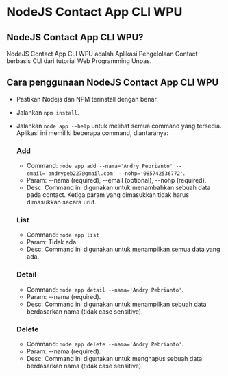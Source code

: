 # NodeJS Contact App CLI WPU

## NodeJS Contact App CLI WPU?
NodeJS Contact App CLI WPU adalah Aplikasi Pengelolaan Contact berbasis CLI dari tutorial Web Programming Unpas.

## Cara penggunaan NodeJS Contact App CLI WPU
- Pastikan Nodejs dan NPM terinstall dengan benar.
- Jalankan `npm install`.
- Jalankan `node app --help` untuk melihat semua command yang tersedia. Aplikasi ini memiliki beberapa command, diantaranya:

  ### Add
  - Command: `node app add --nama='Andry Pebrianto' --email='andrypeb227@gmail.com' --nohp='085742536772'`.
  - Param: --nama (required), --email (optional), --nohp (required).
  - Desc: Command ini digunakan untuk menambahkan sebuah data pada contact. Ketiga param yang dimasukkan tidak harus dimasukkan secara urut.

  ### List
  - Command: `node app list`
  - Param: Tidak ada.
  - Desc: Command ini digunakan untuk menampilkan semua data yang ada.

  ### Detail
  - Command: `node app detail --nama='Andry Pebrianto'`.
  - Param: --nama (required).
  - Desc: Command ini digunakan untuk menampilkan sebuah data berdasarkan nama (tidak case sensitive).

  ### Delete
  - Command: `node app delete --nama='Andry Pebrianto'`.
  - Param: --nama (required).
  - Desc: Command ini digunakan untuk menghapus sebuah data berdasarkan nama (tidak case sensitive).
